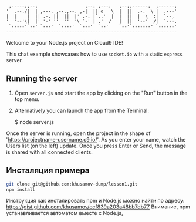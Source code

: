 
     ,-----.,--.                  ,--. ,---.   ,--.,------.  ,------.
    '  .--./|  | ,---. ,--.,--. ,-|  || o   \  |  ||  .-.  \ |  .---'
    |  |    |  || .-. ||  ||  |' .-. |`..'  |  |  ||  |  \  :|  `--, 
    '  '--'\|  |' '-' ''  ''  '\ `-' | .'  /   |  ||  '--'  /|  `---.
     `-----'`--' `---'  `----'  `---'  `--'    `--'`-------' `------'
    ----------------------------------------------------------------- 


Welcome to your Node.js project on Cloud9 IDE!

This chat example showcases how to use `socket.io` with a static `express` server.

## Running the server

1) Open `server.js` and start the app by clicking on the "Run" button in the top menu.

2) Alternatively you can launch the app from the Terminal:

    $ node server.js

Once the server is running, open the project in the shape of 'https://projectname-username.c9.io/'. 
As you enter your name, watch the Users list (on the left) update. Once you press Enter or Send, the message is shared with all connected clients.

## Инсталяция примера

```bash
git clone git@github.com:khusamov-dump/lesson1.git
npm install
```

Инструкция как инсталировать npm и Node.js можно найти по адресу:
https://gist.github.com/khusamov/ecf839a203a48bb7db77
Внимание, npm устанавливается автоматом вместе с Node.js,
